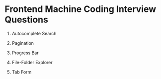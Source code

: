 # Frontend Machine Coding Interview Questions

1. Autocomplete Search

2. Pagination

3. Progress Bar

4. File-Folder Explorer

5. Tab Form